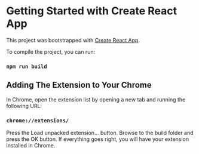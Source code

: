 # Getting Started with Create React App

This project was bootstrapped with [Create React App](https://github.com/facebook/create-react-app).


To compile the project, you can run:

### `npm run build`

## Adding The Extension to Your Chrome

In Chrome, open the extension list by opening a new tab and running the following URL:

### `chrome://extensions/`

Press the Load unpacked extension… button.
Browse to the build folder and press the OK button.
If everything goes right, you will have your extension installed in Chrome.